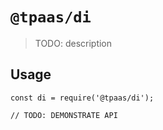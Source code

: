 # `@tpaas/di`

> TODO: description

## Usage

```
const di = require('@tpaas/di');

// TODO: DEMONSTRATE API
```
